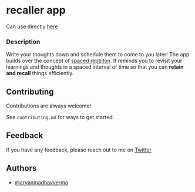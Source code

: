 # recaller app
Can use directly [here](https://recaller.live) 

### Description
Write your thoughts down and schedule them to come to you later! The app builds over the concept of [spaced reptiiton](https://en.wikipedia.org/wiki/Spaced_repetition). It reminds you to revisit your learnings and thoughts in a spaced interval of time so that you can **retain and recall** things efficiently.


## Contributing

Contributions are always welcome!

See `contributing.md` for ways to get started.




## Feedback

If you have any feedback, please reach out to me on [Twitter](twitter.com/aryanmadhaverma)


## Authors

- [@aryanmadhavverma](https://www.github.com/aryanmadhavverma)

